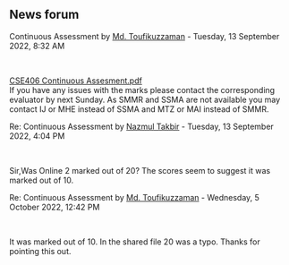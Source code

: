 <h2>News forum</h2><a href="https://moodle.cse.buet.ac.bd/user/view.php?id=1882&course=704"></a>
Continuous Assessment
by <a href="https://moodle.cse.buet.ac.bd/user/view.php?id=1882&course=704">Md. Toufikuzzaman</a> - Tuesday, 13 September 2022, 8:32 AM


 

<a href="file%5CCSE406%20Continuous%20Assesment.pdf"></a> <a href="file%5CCSE406%20Continuous%20Assesment.pdf">CSE406 Continuous Assesment.pdf</a><br />
If you have any issues with the marks please contact the corresponding evaluator by next Sunday. As SMMR and SSMA are not available you may contact IJ or MHE instead of SSMA and MTZ or MAI instead of SMMR. <br />





<a href="https://moodle.cse.buet.ac.bd/user/view.php?id=1429&course=704"></a>
Re: Continuous Assessment
by <a href="https://moodle.cse.buet.ac.bd/user/view.php?id=1429&course=704">Nazmul Takbir</a> - Tuesday, 13 September 2022, 4:04 PM


 

Sir,Was Online 2 marked out of 20? The scores seem to suggest it was marked out of 10.





<a href="https://moodle.cse.buet.ac.bd/user/view.php?id=1882&course=704"></a>
Re: Continuous Assessment
by <a href="https://moodle.cse.buet.ac.bd/user/view.php?id=1882&course=704">Md. Toufikuzzaman</a> - Wednesday, 5 October 2022, 12:42 PM


 

It was marked out of 10. In the shared file 20 was a typo. Thanks for pointing this out. 










